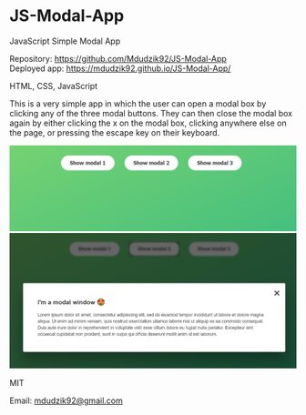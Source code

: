 # JS-Modal-App

JavaScript Simple Modal App

<!-- Live link to deployed app -->

Repository: https://github.com/Mdudzik92/JS-Modal-App<br>
Deployed app: https://mdudzik92.github.io/JS-Modal-App/

<!-- Technologies used -->

HTML, CSS, JavaScript

<!-- Explanation of what the app is -->

This is a very simple app in which the user can open a modal box by clicking any of the three modal buttons. They can then close the modal box again by either clicking the x on the modal box, clicking anywhere else on the page, or pressing the escape key on their keyboard.

<!-- Screenshot -->

<img src="./img1.png">
<img src="./img2.png">

<!-- License -->

MIT

<!-- Contact information -->

Email: mdudzik92@gmail.com
